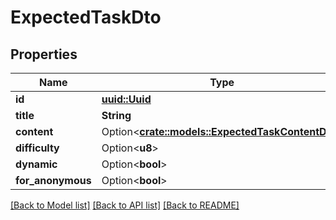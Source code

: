 # ExpectedTaskDto

## Properties

Name | Type | Description | Notes
------------ | ------------- | ------------- | -------------
**id** | [**uuid::Uuid**](uuid::Uuid.md) |  | 
**title** | **String** |  | 
**content** | Option<[**crate::models::ExpectedTaskContentDto**](ExpectedTaskContentDto.md)> |  | [optional]
**difficulty** | Option<**u8**> |  | [optional]
**dynamic** | Option<**bool**> |  | [optional]
**for_anonymous** | Option<**bool**> |  | [optional]

[[Back to Model list]](../README.md#documentation-for-models) [[Back to API list]](../README.md#documentation-for-api-endpoints) [[Back to README]](../README.md)


